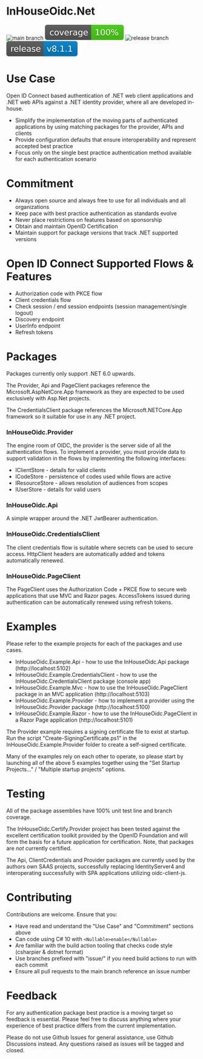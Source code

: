 # InHouseOidc.Net

![main branch](https://github.com/InHouseOidc/InHouseOidc.Net/actions/workflows/main.yml/badge.svg)
![coverage](https://raw.githubusercontent.com/InHouseOidc/InHouseOidc.Net/badges/.badges/main/coverage.svg?branch=main)
![release branch](https://github.com/InHouseOidc/InHouseOidc.Net/actions/workflows/release.yml/badge.svg)
![release](https://raw.githubusercontent.com/InHouseOidc/InHouseOidc.Net/badges/.badges/release.svg?branch=main)

# Use Case

Open ID Connect based authentication of .NET web client applications and .NET web APIs against a .NET identity provider, where all are developed in-house.

- Simplify the implementation of the moving parts of authenticated applications by using matching packages for the provider, APIs and clients
- Provide configuration defaults that ensure interoperability and represent accepted best practice
- Focus only on the single best practice authentication method available for each authentication scenario

# Commitment

- Always open source and always free to use for all individuals and all organizations
- Keep pace with best practice authentication as standards evolve
- Never place restrictions on features based on sponsorship
- Obtain and maintain OpenID Certification
- Maintain support for package versions that track .NET supported versions

# Open ID Connect Supported Flows & Features

- Authorization code with PKCE flow
- Client credentials flow
- Check session / end session endpoints (session management/single logout)
- Discovery endpoint
- UserInfo endpoint
- Refresh tokens

# Packages

Packages currently only support .NET 6.0 upwards.

The Provider, Api and PageClient packages reference the Microsoft.AspNetCore.App framework as they are expected to be used exclusively with Asp.Net projects.

The CredentialsClient package references the Microsoft.NETCore.App framework so it suitable for use in any .NET project.

### InHouseOidc.Provider

The engine room of OIDC, the provider is the server side of all the authentication flows.  To implement a provider, you must provide data to support validation in
the flows by implementing the following interfaces:

- IClientStore - details for valid clients
- ICodeStore - persistence of codes used while flows are active
- IResourceStore - allows resolution of audiences from scopes
- IUserStore - details for valid users

### InHouseOidc.Api

A simple wrapper around the .NET JwtBearer authentication. 

### InHouseOidc.CredentialsClient

The client credentials flow is suitable where secrets can be used to secure access.  HttpClient headers are automatically added and
tokens automatically renewed. 

### InHouseOidc.PageClient

The PageClient uses the Authorization Code + PKCE flow to secure web applications that use MVC and Razor pages.  AccessTokens issued during
authentication can be automatically renewed using refresh tokens.

# Examples

Please refer to the example projects for each of the packages and use cases.

- InHouseOidc.Example.Api - how to use the InHouseOidc.Api package (http://localhost:5102)
- InHouseOidc.Example.CredentialsClient - how to use the InHouseOidc.CredentialsClient package (console app)
- InHouseOidc.Example.Mvc - how to use the InHouseOidc.PageClient package in an MVC application (http://localhost:5103)
- InHouseOidc.Example.Provider - how to implement a provider using the InHouseOidc.Provider package (http://localhost:5100)
- InHouseOidc.Example.Razor - how to use the InHouseOidc.PageClient in a Razor Page application (http://localhost:5101)

The Provider example requires a signing certificate file to exist at startup.  Run the script "Create-SigningCertificate.ps1" in the InHouseOidc.Example.Provider folder to create a self-signed certificate. 

Many of the examples rely on each other to operate, so please start by launching all of the above 5 examples together using the "Set Startup Projects..." / "Multiple startup projects" options.

# Testing

All of the package assemblies have 100% unit test line and branch coverage.

The InHouseOidc.Certify.Provider project has been tested against the excellent certification toolkit provided by the OpenID Foundation and will form the basis
for a future application for certification.  Note, that packages are *not* currently certified.

The Api, ClientCredentials and Provider packages are currently used by the authors own SAAS projects, successfully replacing IdentityServer4 and interoperating
successfully with SPA applications utilizing oidc-client-js.

# Contributing

Contributions are welcome.  Ensure that you:

- Have read and understand the "Use Case" and "Commitment" sections above
- Can code using C# 10 with ```<Nullable>enable</Nullable>```
- Are familiar with the build action tooling that checks code style (csharpier & dotnet format)
- Use branches prefixed with "issue/" if you need build actions to run with each commit
- Ensure all pull requests to the main branch reference an issue number

# Feedback

For any authentication package best practice is a moving target so feedback is essential.
Please feel free to discuss anything where your experience of best practice differs from the current implementation.

Please do not use Github Issues for general assistance, use Github Discussions instead.  Any questions raised as issues will be tagged and closed.
